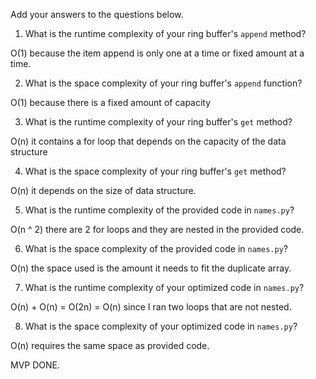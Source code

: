 Add your answers to the questions below.

1. What is the runtime complexity of your ring buffer's `append` method?

O(1) because the item append is only one at a time or fixed amount at a time.

2. What is the space complexity of your ring buffer's `append` function?

O(1) because there is a fixed amount of capacity

3. What is the runtime complexity of your ring buffer's `get` method?

O(n) it contains a for loop that depends on the capacity of the data structure

4. What is the space complexity of your ring buffer's `get` method?

O(n) it depends on the size of data structure.

5. What is the runtime complexity of the provided code in `names.py`?

O(n ^ 2) there are 2 for loops and they are nested in the provided code. 

6. What is the space complexity of the provided code in `names.py`?

O(n) the space used is the amount it needs to fit the duplicate array.

7. What is the runtime complexity of your optimized code in `names.py`?

O(n) + O(n) = O(2n) = O(n) since I ran two loops that are not nested.
 
8. What is the space complexity of your optimized code in `names.py`?

O(n) requires the same space as provided code.

MVP DONE.
